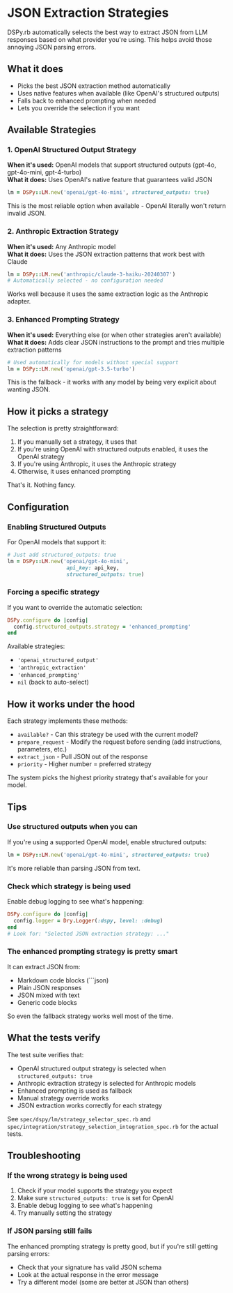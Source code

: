# JSON Extraction Strategies

DSPy.rb automatically selects the best way to extract JSON from LLM responses based on what provider you're using. This helps avoid those annoying JSON parsing errors.

## What it does

- Picks the best JSON extraction method automatically
- Uses native features when available (like OpenAI's structured outputs)
- Falls back to enhanced prompting when needed
- Lets you override the selection if you want

## Available Strategies

### 1. OpenAI Structured Output Strategy
**When it's used:** OpenAI models that support structured outputs (gpt-4o, gpt-4o-mini, gpt-4-turbo)  
**What it does:** Uses OpenAI's native feature that guarantees valid JSON

```ruby
lm = DSPy::LM.new('openai/gpt-4o-mini', structured_outputs: true)
```

This is the most reliable option when available - OpenAI literally won't return invalid JSON.

### 2. Anthropic Extraction Strategy  
**When it's used:** Any Anthropic model  
**What it does:** Uses the JSON extraction patterns that work best with Claude

```ruby
lm = DSPy::LM.new('anthropic/claude-3-haiku-20240307')
# Automatically selected - no configuration needed
```

Works well because it uses the same extraction logic as the Anthropic adapter.

### 3. Enhanced Prompting Strategy
**When it's used:** Everything else (or when other strategies aren't available)  
**What it does:** Adds clear JSON instructions to the prompt and tries multiple extraction patterns

```ruby
# Used automatically for models without special support
lm = DSPy::LM.new('openai/gpt-3.5-turbo')
```

This is the fallback - it works with any model by being very explicit about wanting JSON.

## How it picks a strategy

The selection is pretty straightforward:

1. If you manually set a strategy, it uses that
2. If you're using OpenAI with structured outputs enabled, it uses the OpenAI strategy  
3. If you're using Anthropic, it uses the Anthropic strategy
4. Otherwise, it uses enhanced prompting

That's it. Nothing fancy.

## Configuration

### Enabling Structured Outputs

For OpenAI models that support it:
```ruby
# Just add structured_outputs: true
lm = DSPy::LM.new('openai/gpt-4o-mini', 
                   api_key: api_key, 
                   structured_outputs: true)
```

### Forcing a specific strategy

If you want to override the automatic selection:
```ruby
DSPy.configure do |config|
  config.structured_outputs.strategy = 'enhanced_prompting'
end
```

Available strategies:
- `'openai_structured_output'` 
- `'anthropic_extraction'`
- `'enhanced_prompting'`
- `nil` (back to auto-select)

## How it works under the hood

Each strategy implements these methods:
- `available?` - Can this strategy be used with the current model?
- `prepare_request` - Modify the request before sending (add instructions, parameters, etc.)
- `extract_json` - Pull JSON out of the response
- `priority` - Higher number = preferred strategy

The system picks the highest priority strategy that's available for your model.

## Tips

### Use structured outputs when you can
If you're using a supported OpenAI model, enable structured outputs:
```ruby
lm = DSPy::LM.new('openai/gpt-4o-mini', structured_outputs: true)
```

It's more reliable than parsing JSON from text.

### Check which strategy is being used
Enable debug logging to see what's happening:
```ruby
DSPy.configure do |config|
  config.logger = Dry.Logger(:dspy, level: :debug)
end
# Look for: "Selected JSON extraction strategy: ..."
```

### The enhanced prompting strategy is pretty smart
It can extract JSON from:
- Markdown code blocks (```json)
- Plain JSON responses
- JSON mixed with text
- Generic code blocks

So even the fallback strategy works well most of the time.

## What the tests verify

The test suite verifies that:
- OpenAI structured output strategy is selected when `structured_outputs: true`
- Anthropic extraction strategy is selected for Anthropic models
- Enhanced prompting is used as fallback
- Manual strategy override works
- JSON extraction works correctly for each strategy

See `spec/dspy/lm/strategy_selector_spec.rb` and `spec/integration/strategy_selection_integration_spec.rb` for the actual tests.

## Troubleshooting

### If the wrong strategy is being used
1. Check if your model supports the strategy you expect
2. Make sure `structured_outputs: true` is set for OpenAI
3. Enable debug logging to see what's happening
4. Try manually setting the strategy

### If JSON parsing still fails
The enhanced prompting strategy is pretty good, but if you're still getting parsing errors:
- Check that your signature has valid JSON schema
- Look at the actual response in the error message
- Try a different model (some are better at JSON than others)